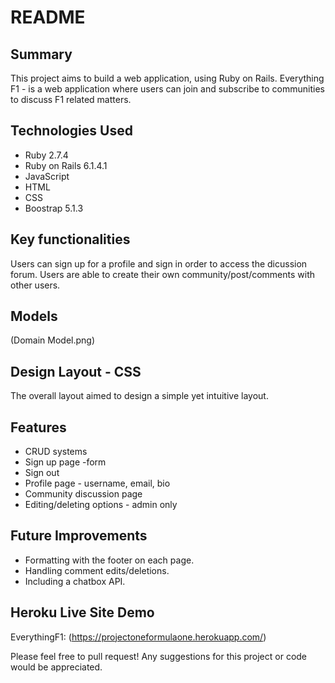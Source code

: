 # README

## Summary
This project aims to build a web application, using Ruby on Rails. Everything F1 - is a web application where users can join and subscribe to communities to discuss F1 related matters.

## Technologies Used

- Ruby 2.7.4
- Ruby on Rails 6.1.4.1
- JavaScript
- HTML
- CSS
- Boostrap 5.1.3

## Key functionalities
Users can sign up for a profile and sign in order to access the dicussion forum. Users are able to create their own community/post/comments with other users.

## Models
(Domain Model.png)

## Design Layout - CSS
The overall layout aimed to design a simple yet intuitive layout. 

## Features

- CRUD systems
- Sign up page -form
- Sign out
- Profile page - username, email, bio
- Community discussion page
- Editing/deleting options - admin only

## Future Improvements

- Formatting with the footer on each page.
- Handling comment edits/deletions.
- Including a chatbox API.

## Heroku Live Site Demo

EverythingF1: (https://projectoneformulaone.herokuapp.com/)

Please feel free to pull request! Any suggestions for this project or code would be appreciated.

